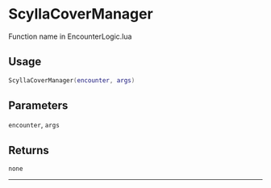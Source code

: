 # ScyllaCoverManager
Function name in EncounterLogic.lua
## Usage
```lua
ScyllaCoverManager(encounter, args)
```
## Parameters
`encounter`, `args`
## Returns
`none`

---